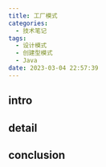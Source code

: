 ```yaml
---
title: 工厂模式
categories:
  - 技术笔记
tags:
  - 设计模式
  - 创建型模式
  - Java
date: 2023-03-04 22:57:39
---
```


## intro


## detail
 


## conclusion
